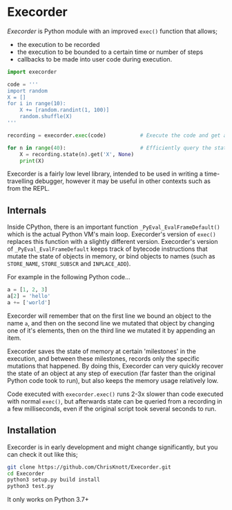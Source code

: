 # Execorder
*Execorder* is Python module with an improved `exec()` function that allows;
 - the execution to be recorded
 - the execution to be bounded to a certain time or number of steps
 - callbacks to be made into user code during execution.

```python
import execorder

code = '''
import random
X = []
for i in range(10):
    X += [random.randint(1, 100)]
    random.shuffle(X)
'''

recording = execorder.exec(code)           # Execute the code and get a Recording back

for n in range(40):                        # Efficiently query the state at any time
    X = recording.state(n).get('X', None)
    print(X)

```

Execorder is a fairly low level library, intended to be used in writing a time-travelling debugger, however it may be useful in other contexts such as from the REPL.

## Internals

Inside CPython, there is an important function `_PyEval_EvalFrameDefault()` which is the actual Python VM's main loop. Execorder's version of `exec()` replaces this function with a slightly different version. Execorder's version of `_PyEval_EvalFrameDefault` keeps track of bytecode instructions that mutate the state of objects in memory, or bind objects to names (such as `STORE_NAME`, `STORE_SUBSCR` and `INPLACE_ADD`).

For example in the following Python code...
```python
a = [1, 2, 3]
a[2] = 'hello'
a += ['world']
```
Execorder will remember that on the first line we bound an object to the name `a`, and then on the second line we mutated that object by changing one of it's elements, then on the third line we mutated it by appending an item.

Execorder saves the state of memory at certain 'milestones' in the execution, and between these milestones, records only the specific mutations that happened. By doing this, Execorder can very quickly recover the state of an object at any step of execution (far faster than the original Python code took to run), but also keeps the memory usage relatively low.

Code executed with `execorder.exec()` runs 2-3x slower than code executed with normal `exec()`, but afterwards state can be queried from a recording in a few milliseconds, even if the original script took several seconds to run.

## Installation

Execorder is in early development and might change significantly, but you can check it out like this;

```bash
git clone https://github.com/ChrisKnott/Execorder.git
cd Execorder
python3 setup.py build install
python3 test.py
```

It only works on Python 3.7+


